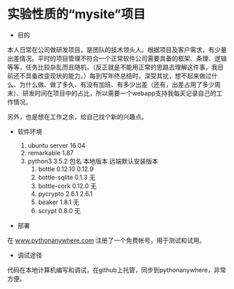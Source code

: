 实验性质的“mysite”项目
=====================

- 目的

本人日常在公司做研发项目，是团队的技术领头人。根据项目及客户需求，有少量出差情况。平时的项目管理不符合一个正常软件公司需要具备的框架、条理、逻辑等等，任务比较杂乱而且随机，（反正就是不能用正常的思路去理解这件事，我目前还不具备改变现状的能力。）每到写年终总结时，深受其扰，想不起来做过什么、为什么做、做了多久、有没有加班、有多少出差（还有，出差占用了多少周末）、研发时间在项目中的占比，所以需要一个webapp支持我每天记录自己的工作情况。

另外，也是想在工作之余，给自己找个新的兴趣点。

- 软件环境

	1. ubuntu server 16.04
	2. remarkable 1.87
	3. python3 3.5.2
		包名 本地版本 远端默认安装版本
		1. bottle 0.12.10 0.12.9
		2. bottle-sqlite 0.1.3 无
		3. bottle-cork 0.12.0 无
		4. pycrypto 2.6.1 2.6.1
		5. beaker 1.8.1 无
		6. scrypt 0.8.0 无

- 部署

在 www.pythonanywhere.com 注册了一个免费帐号，用于测试和试用。

- 调试途径

代码在本地计算机编写和调试，在github上托管，同步到pythonanywhere，非常方便。
